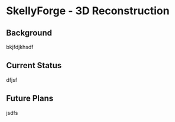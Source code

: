 # SkellyForge - 3D Reconstruction

## Background

bkjfdjkhsdf

## Current Status

dfjsf

## Future Plans

jsdfs
